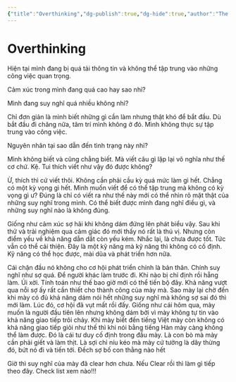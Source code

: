 ```yaml
---
{"title":"Overthinking","dg-publish":true,"dg-hide":true,"author":"The Mad Bear","type":"journal","genre":null,"word-count":516,"tags":["journal","publish"],"permalink":"/0-journal/nam-2023/thang-9/2023-09-01/","hide":true,"dgPassFrontmatter":true}
---
```



# Overthinking

Hiện tại mình đang bị quá tải thông tin và không thể tập trung vào những công việc quan trọng.

Cảm xúc trong mình đang quá cao hay sao nhỉ?

Mình đang suy nghĩ quá nhiều không nhỉ?

Chỉ đơn giản là mình biết những gì cần làm nhưng thật khó để bắt đầu. Dù bắt đầu đi chăng nữa, tâm trí mình không ở đó. Mình không thực sự tập trung vào công việc.

Nguyên nhân tại sao dẫn đến tình trạng này nhỉ?

Mình không biết và cũng chẳng biết.
Mà viết câu gì lặp lại vô nghĩa như thế cơ chứ.
Kệ. Tui thích viết như vậy đó được không?

Ừ, thích thì cứ viết thôi. Không cần phải cầu kỳ quá mức làm gì hết. Chẳng có một kỳ vọng gì hết. Mình muốn viết để có thể tập trung mà không có kỳ vọng gì ư? Đúng là chỉ có viết ra như thế này mới có thể nhìn rõ mặt thật của những suy nghĩ trong mình. Có thể biết được mình đang nghĩ điều gì, và những suy nghĩ nào là không đúng.

Giống như cảm xúc sợ hãi khi không dám đứng lên phát biểu vậy. Sau khi thử và trải nghiệm qua cảm giác đó mới thấy nó rất là thú vị. Nhưng còn điểm yếu về khả năng dẫn dắt còn yếu kém. Nhắc lại, là chưa được tốt. Tức vẫn có thể cải thiện. Đây là một kỹ năng mà kỹ năng thì không có cố định. Kỹ năng có thể học được, mài dũa và phát triển hơn nữa. 

Cái chặn đầu nó không cho cơ hội phát triển chính là bản thân. Chính suy nghĩ như sợ quá. Để người khác làm trước đi. Khi nào bị chỉ định rồi hẵng làm. Úi xời. Tính toán như thế bao giờ mới có thể tiến bộ đây. Khả năng vượt qua nỗi sợ ấy rất cần thiết cho thành công của mày mà. Sao mày lại chờ đến khi mày có đủ khả năng dám nói hết những suy nghĩ mà không sợ sai đó thì mới làm. Lúc đó, cơ hội đã vụt mất rồi đấy. Giống như cái hôm qua, mày muốn là người đầu tiên lên nhưng không dám bởi vì mày không tự tin vào khả năng giao tiếp trôi chảy. Khi mày biết đến tiếng Việt mày còn không có khả năng giao tiếp giỏi như thế thì khi nói bằng tiếng Hàn mày càng không thể làm được. Đó là cái tư duy cố định trong đầu mày. Là con bò mà mày cần phải giết và làm thịt. Là sợi chỉ níu kéo mà mày cứ tưởng là dây thừng đó, bứt nó đi và tiến tới. Đếch sợ bố con thằng nào hết

Giờ thì suy nghĩ của mày đã clear hơn chưa. Nếu Clear rồi thì làm gì tiếp theo đây. Check list xem nào!!!